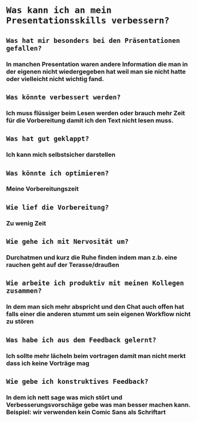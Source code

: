 # **`Was kann ich an mein Presentationsskills verbessern?`**

## **`Was hat mir besonders bei den Präsentationen gefallen?`**
### In manchen Presentation waren andere Information die man in der eigenen nicht wiedergegeben hat weil man sie nicht hatte oder vielleicht nicht wichtig fand.

## **`Was könnte verbessert werden?`**
### Ich muss flüssiger beim Lesen werden oder brauch mehr Zeit für die Vorbereitung damit ich den Text nicht lesen muss.

## **`Was hat gut geklappt?`**
### Ich kann mich selbstsicher darstellen

## **`Was könnte ich optimieren?`**
### Meine Vorbereitungszeit

## **`Wie lief die Vorbereitung?`**
### Zu wenig Zeit

## **`Wie gehe ich mit Nervosität um?`**
### Durchatmen und kurz die Ruhe finden indem man z.b. eine rauchen geht auf der Terasse/draußen

## **`Wie arbeite ich produktiv mit meinen Kollegen zusammen?`**
### In dem man sich mehr abspricht und den Chat auch offen hat falls einer die anderen stummt um sein eigenen Workflow nicht zu stören

## **`Was habe ich aus dem Feedback gelernt?`**
### Ich sollte mehr lächeln beim vortragen damit man nicht merkt dass ich keine Vorträge mag

## **`Wie gebe ich konstruktives Feedback?`**
### In dem ich nett sage was mich stört und Verbesserungsvorschäge gebe was man besser machen kann. Beispiel: wir verwenden kein Comic Sans als Schriftart
